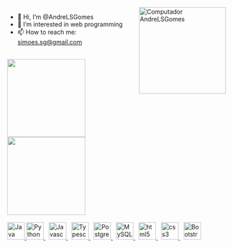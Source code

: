 <img src="https://raw.githubusercontent.com/MicaelliMedeiros/micaellimedeiros/master/image/computer-illustration.png" min-width="200px" max-width="200px" width="200px" align="right" alt="Computador AndreLSGomes">

- 👋 Hi, I’m @AndreLSGomes
- 👀 I’m interested in web programming
- 📫 How to reach me: simoes.sg@gmail.com

<br>

<div>
  <a href="https://github.com/AndreLSGomes">
   <img height="180em" src="https://github-readme-stats.vercel.app/api?username=AndreLSGomes&show_icons=true&theme=chartreuse-dark&include_all_commits=true&count_private=true">
   <img height="180em" src="https://github-readme-stats.vercel.app/api/top-langs/?username=AndreLSGomes&layout=compact&theme=chartreuse-dark&langs_count=16">
</div>

<br/>
 
<div style="display: inline_block">
 <a href="https://www.java.com/pt-BR/" target="_blanck" rel="noopener noreferrer">
    <img src="https://cdn.jsdelivr.net/gh/devicons/devicon/icons/java/java-original.svg" alt="Java" width="40" height="40"/>
 </a>
 <a href="https://www.python.org/" target="_blanck" rel="noopener noreferrer">
    <img src="https://cdn.jsdelivr.net/gh/devicons/devicon/icons/python/python-original.svg" alt="Python" width="40" height="40"/>
 </a>
 &nbsp;
 <a href="https://www.w3schools.com/js/" target="_blanck" rel="noopener noreferrer">
    <img src="https://cdn.jsdelivr.net/gh/devicons/devicon/icons/javascript/javascript-original.svg" alt="Javascript" width="40" height="40"/>
 </a>
 &nbsp;
 <a href="https://www.w3schools.com/js/" target="_blanck" rel="noopener noreferrer">
    <img src="https://cdn.jsdelivr.net/gh/devicons/devicon/icons/typescript/typescript-original.svg" alt="Typescript" width="40" height="40"/>
 </a>
 &nbsp;
 <a href="https://www.postgresql.org/" target="_blanck" rel="noopener noreferrer">
     <img src="https://cdn.jsdelivr.net/gh/devicons/devicon/icons/postgresql/postgresql-original.svg" alt="PostgreSQL" width="40" height="40"/>
 </a>
 &nbsp;
 <a href="https://www.mysql.com/" target="_blanck" rel="noopener noreferrer">
     <img src="https://cdn.jsdelivr.net/gh/devicons/devicon/icons/mysql/mysql-original.svg" alt="MySQL" width="40" height="40"/>
 </a>
 &nbsp;
 <a href="https://www.w3schools.com/html/" target="_blank" rel="noopener noreferrer">
    <img src="https://cdn.jsdelivr.net/gh/devicons/devicon/icons/html5/html5-plain.svg" alt="html5" width="40" height="40"/>
 </a>
 &nbsp;
 <a href="https://www.w3schools.com/css/" target="_blank" rel="noopener noreferrer">
    <img src="https://cdn.jsdelivr.net/gh/devicons/devicon/icons/css3/css3-plain.svg" alt="css3" width="40" height="40"/>
 </a>
 &nbsp;
 <a href="https://getbootstrap.com/" target="_blank" rel="noopener noreferrer">
    <img src="https://cdn.jsdelivr.net/gh/devicons/devicon/icons/bootstrap/bootstrap-plain.svg" alt="Bootstrap" width="40" height="40"/>
 </a>
</div>
